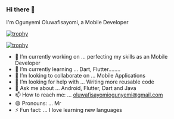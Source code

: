 ### Hi there 👋

  I'm Ogunyemi Oluwafisayomi, a Mobile Developer

[![trophy](https://github-profile-trophy.vercel.app/DroneCodes=ryo-ma)](https://github.com/ryo-ma/github-profile-trophy)

[![trophy](https://github-profile-trophy.vercel.app/DroneCodes=ryo-ma&theme=onedark)](https://github.com/ryo-ma/github-profile-trophy)


<!--
**DroneCodes/DroneCodes** is a ✨ _special_ ✨ repository because its `README.md` (this file) appears on your GitHub profile.
-->

- 🔭 I’m currently working on ... perfecting my skills as an Mobile Developer
- 🌱 I’m currently learning ... Dart, Flutter........
- 👯 I’m looking to collaborate on ... Mobile Applications
- 🤔 I’m looking for help with ... Writing more reusable code
- 💬 Ask me about ... Android, Flutter, Dart and Java
- 📫 How to reach me: ... oluwafisayomiogunyemi@gmail.com
- 😄 Pronouns: ... Mr
- ⚡ Fun fact: ... I love learning new languages

